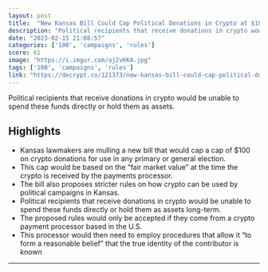 ```yaml
---
layout: post
title:  "New Kansas Bill Could Cap Political Donations in Crypto at $100"
description: "Political recipients that receive donations in crypto would be unable to spend these funds directly or hold them as assets."
date: "2023-02-15 21:08:57"
categories: ['100', 'campaigns', 'rules']
score: 61
image: "https://i.imgur.com/aj2vKKA.jpg"
tags: ['100', 'campaigns', 'rules']
link: "https://decrypt.co/121373/new-kansas-bill-could-cap-political-donations-crypto-100"
---
```


Political recipients that receive donations in crypto would be unable to spend these funds directly or hold them as assets.

## Highlights

- Kansas lawmakers are mulling a new bill that would cap a cap of $100 on crypto donations for use in any primary or general election.
- This cap would be based on the “fair market value” at the time the crypto is received by the payments processor.
- The bill also proposes stricter rules on how crypto can be used by political campaigns in Kansas.
- Political recipients that receive donations in crypto would be unable to spend these funds directly or hold them as assets long-term.
- The proposed rules would only be accepted if they come from a crypto payment processor based in the U.S.
- This processor would then need to employ procedures that allow it “to form a reasonable belief” that the true identity of the contributor is known

---
